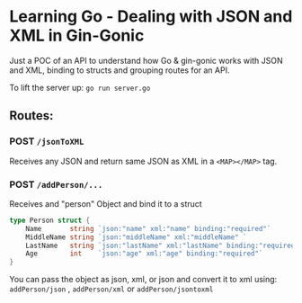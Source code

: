 # Learning Go - Dealing with JSON and XML in Gin-Gonic

Just a POC of an API to understand how Go & gin-gonic works with JSON and XML, binding to structs and grouping routes for an API.

To lift the server up: `go run server.go` 

## Routes:

### POST `/jsonToXML`

Receives any JSON and return same JSON as XML in a `<MAP></MAP>` tag.

### POST `/addPerson/...`

Receives and "person" Object and bind it to a struct

```go
type Person struct {
	Name       string `json:"name" xml:"name" binding:"required"`
	MiddleName string `json:"middleName" xml:"middleName" `
	LastName   string `json:"lastName" xml:"lastName" binding:"required"`
	Age        int    `json:"age" xml:"age" binding:"required"`
}
```
You can pass the object as json, xml, or json and convert it to xml using: 
`addPerson/json` , `addPerson/xml` or `addPerson/jsontoxml `